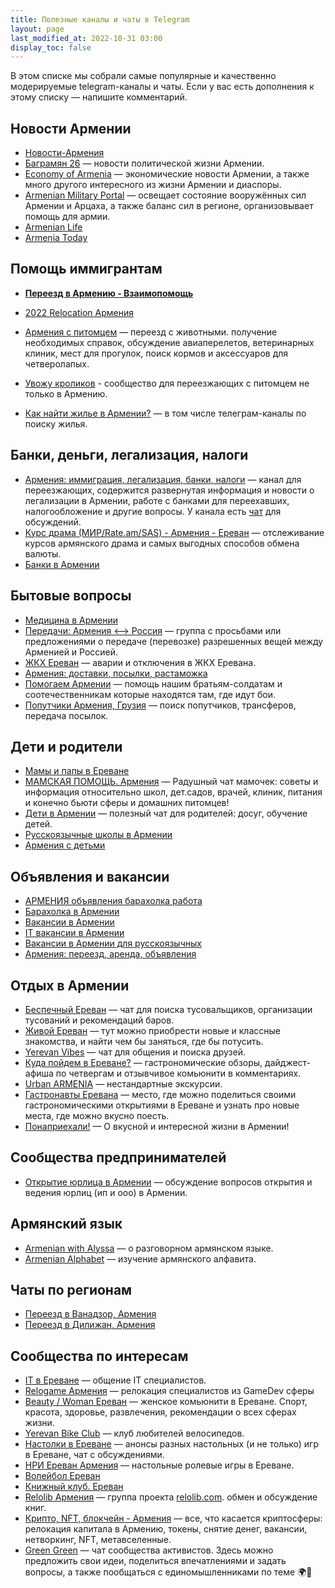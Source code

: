 ```yaml
---
title: Полезные каналы и чаты в Telegram
layout: page
last_modified_at: 2022-10-31 03:00
display_toc: false
---
```


В этом списке мы собрали самые популярные и качественно модерируемые telegram-каналы и чаты. Если у вас есть дополнения
к этому списку — напишите комментарий.

<div class="cards">
<div class="card">

## Новости Армении

- [Новости-Армения](https://t.me/novostiarmenia)
- [Баграмян 26](https://t.me/bagramyan26) — новости политической жизни Армении.
- [Economy of Armenia](https://t.me/economyofarmenia) — экономические новости Армении, а также много другого интересного из жизни Армении и диаспоры.
- [Armenian Military Portal](https://t.me/military_arm) — освещает состояние вооружённых сил Армении и Арцаха, а также баланс сил в регионе, организовывает помощь для армии.
- [Armenian Life](https://t.me/Armenian_Life)
- [Armenia Today](https://t.me/armtoday)

</div>
<div class="card">

## Помощь иммигрантам

- **[Переезд в Армению - Взаимопомощь](https://t.me/+szFNNJqf1J42Zjhi)**
- [2022 Relocation Армения](https://t.me/armrelo2022)
- [Армения с питомцем](https://t.me/armenia_pets) — переезд с животными. получение необходимых справок, обсуждение авиаперелетов, ветеринарных клиник, мест для прогулок, поиск кормов и аксессуаров для четверолапых.
- [Увожу кроликов](https://t.me/+Cm_ikyupPDQ4ZDdi) - сообщество для переезжающих с питомцем не только в Армению.

- [Как найти жилье в Армении?](rent-house.md) — в том числе телеграм-каналы по поиску жилья.

</div>
<div class="card">

## Банки, деньги, легализация, налоги

- [Армения: иммиграция, легализация, банки, налоги](https://t.me/am_banking_and_residency) — канал для переезжающих, содержится развернутая информация и новости о легализации в Армении, работе с банками для переехавших, налогообложение и другие вопросы. У канала есть [чат](https://t.me/am_banking_and_relocation_chat) для обсуждений.
- [Курс драма (МИР/Rate.am/SAS) - Армения - Ереван](https://t.me/armeniaCurrency) — отслеживание курсов армянского драма и самых выгодных способов обмена валюты.
- [Банки в Армении](https://t.me/+s2_G3BHv0E4xNjNi)

</div>
<div class="card">

## Бытовые вопросы

- [Медицина в Армении](https://t.me/armenianmedicine)
- [Передачи: Армения <--> Россия](https://t.me/armrustransfer) — группа с просьбами или предложениями о передаче (перевозке) разрешенных вещей между Арменией и Россией.
- [ЖКХ Ереван](https://t.me/yerevan_utilities) — аварии и отключения в ЖКХ Еревана.
- [Армения: доставки, посылки, растаможка](https://t.me/am_delivery)
- [Помогаем Армении](https://t.me/+YH7-IwD1TSkzMGQy) — помощь нашим братьям-солдатам и соотечественникам которые находятся там, где идут бои.
- [Попутчики Армения, Грузия](https://t.me/blablacararm) — поиск попутчиков, трансферов, передача посылок.

</div>
<div class="card">

## Дети и родители

- [Мамы и папы в Ереване](https://t.me/erevanmoms)
- [МАМСКАЯ ПОМОЩЬ. Армения](https://t.me/mamskayapomosch) — Радушный чат мамочек: советы и информация относительно школ, дет.садов, врачей, клиник, питания и конечно бьюти сферы и домашних питомцев!
- [Дети в Армении](https://t.me/detiarmeniya) — полезный чат для родителей: досуг, обучение детей.
- [Русскоязычные школы в Армении](https://t.me/ru_schools_armenia)
- [Армения с детьми](https://t.me/kids_am)

</div>
<div class="card">

## Объявления и вакансии

- [АРМЕНИЯ объявления барахолка работа](https://t.me/armeniya_avito)
- [Барахолка в Армении](https://t.me/baraxolka_in_armenia)
- [Вакансии в Армении](https://t.me/rabotavarmenii)
- [IT вакансии в Армении](https://t.me/itjobsinam)
- [Вакансии в Армении для русскоязычных](https://t.me/ThereAreWorksInArmenia)
- [Армения: переезд, аренда, объявления](https://t.me/armenmarket)

</div>
<div class="card">

## Отдых в Армении

- [Беспечный Ереван](https://t.me/jaunty_yerevan) — чат для поиска тусовальщиков, организации тусований и рекомендаций баров.
- [Живой Ереван](https://t.me/YerevanAlive4) — тут можно приобрести новые и классные знакомства, и найти чем бы заняться, где бы потусить.
- [Yerevan Vibes](https://t.me/yerevanvibes) — чат для общения и поиска друзей.
- [Куда пойдем в Ереване?](https://t.me/review_armenia) — гастрономические обзоры, дайджест-афиша по четвергам и отзывчивое комьюнити в комментариях.
- [Urban ARMENIA](https://t.me/urbanarmenia) — нестандартные экскурсии.
- [Гастронавты Еревана](https://t.me/gastroneersYerevan) — место, где можно поделиться своими гастрономическими открытиями в Ереване и узнать про новые места, где можно вкусно поесть.
- [Понаприехали!](https://t.me/offtoarmenia) — О вкусной и интересной жизни в Армении!

</div>
<div class="card">

## Сообщества предпринимателей

- [Открытие юрлица в Армении](https://t.me/+TG55UcS6PjViOThi) — обсуждение вопросов открытия и ведения юрлиц (ип и ооо) в Армении.

## Армянский язык

- [Armenian with Alyssa](https://t.me/armenian_with_alyssa) — о разговорном армянском языке.
- [Armenian Alphabet](https://t.me/armenianalphabet) — изучение армянского алфавита.

## Чаты по регионам

- [Переезд в Ванадзор, Армения](https://t.me/vanadzorchat)
- [Переезд в Дилижан, Армения](https://t.me/dilijanforlife)

</div>
<div class="card-wide">

## Сообщества по интересам

- [IT в Ереване](https://t.me/iterevan) — общение IT специалистов.
- [Relogame Армения](https://t.me/relogame_armenia) — релокация специалистов из GameDev сферы
- [Beauty / Woman Ереван](https://t.me/womenerevan) — женское комьюнити в Ереване. Спорт, красота, здоровье, развлечения, рекомендации о всех сферах жизни.
- [Yerevan Bike Club](https://t.me/yerevanBikeClub) — клуб любителей велосипедов.
- [Настолки в Ереване](https://t.me/boardgames_yerevan) — анонсы разных настольных (и не только) игр в Ереване, чат с обсуждениями.
- [НРИ Ереван Армения](https://t.me/nrierevan) — настольные ролевые игры в Ереване.
- [Волейбол Ереван](https://t.me/volleybollerv)
- [Книжный клуб. Ереван](https://t.me/bookclubyerevan)
- [Relolib Армения](https://t.me/+J__AORhInF5jMWYy) — группа проекта [relolib.com](https://relolib.com/armenia). обмен и обсуждение книг.
- [Крипто, NFТ, блокчейн - Армения](https://t.me/cryptoitarmenia) — все, что касается криптосферы: релокация капитала в Армению, токены, снятие денег, вакансии, нетворкинг, NFT, метавселенные.
- [Green Green](https://t.me/ecoyerevan_chat) — чат сообщества активистов. Здесь можно предложить свои идеи, поделиться впечатлениями и задать вопросы, а также пообщаться с единомышленниками по теме 🌍🌿

</div>
</div>

[//]: # (https://t.me/livinginarmenia - гайды и новости)
